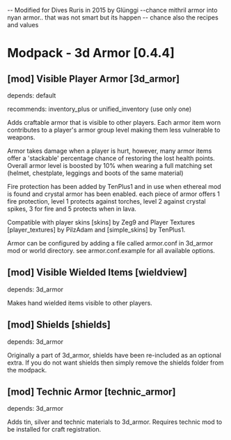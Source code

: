 -- Modified for Dives Ruris in 2015 by Glünggi
--chance mithril armor into nyan armor.. that was not smart but its happen
-- chance also the recipes and values


Modpack - 3d Armor [0.4.4]
==========================

[mod] Visible Player Armor [3d_armor]
-------------------------------------

depends: default

recommends: inventory_plus or unified_inventory (use only one)

Adds craftable armor that is visible to other players. Each armor item worn contributes to
a player's armor group level making them less vulnerable to weapons.

Armor takes damage when a player is hurt, however, many armor items offer a 'stackable'
percentage chance of restoring the lost health points. Overall armor level is boosted by 10%
when wearing a full matching set (helmet, chestplate, leggings and boots of the same material)

Fire protection has been added by TenPlus1 and in use when ethereal mod is found and crystal
armor has been enabled.  each piece of armor offers 1 fire protection, level 1 protects
against torches, level 2 against crystal spikes, 3 for fire and 5 protects when in lava.

Compatible with player skins [skins] by Zeg9 and Player Textures [player_textures] by PilzAdam
and [simple_skins] by TenPlus1.

Armor can be configured by adding a file called armor.conf in 3d_armor mod or world directory.
see armor.conf.example for all available options.

[mod] Visible Wielded Items [wieldview]
---------------------------------------

depends: 3d_armor

Makes hand wielded items visible to other players.

[mod] Shields [shields]
-----------------------

depends: 3d_armor

Originally a part of 3d_armor, shields have been re-included as an optional extra.
If you do not want shields then simply remove the shields folder from the modpack.

[mod] Technic Armor [technic_armor]
-----------------------------------

depends: 3d_armor

Adds tin, silver and technic materials to 3d_armor.
Requires technic mod to be installed for craft registration.

